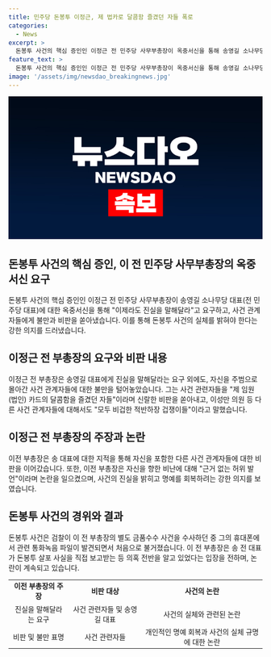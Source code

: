 ```yaml
---
title: 민주당 돈봉투 이정근, 제 법카로 달콤함 즐겼던 자들 폭로
categories:
  - News
excerpt: >
  돈봉투 사건의 핵심 증인인 이정근 전 민주당 사무부총장이 옥중서신을 통해 송영길 소나무당 대표에게 진실을 말해달라고 요구했다. 또한, 자신을 주범으로 몰아간 사건 관계자들에게 비판을 퍼부었으며, "돈봉투 사건이 이 전 부총장의 개인적인 일탈 행위"라는 발언에 대해 진실을 요구했다. 이에 대해 송영길 대표는 당시 자신의 책임을 인정하고 있지만, 이 전 부총장은 그 발언이 허위로 자신에게 낙인을 찍었다고 주장했다. 그는 또한 다른 사건 관계자들에 대해 "비겁한 겁쟁이들"이라고 비난했고, 자신을 후원한 이성만 전 의원과 다른 인물들을 폭로했다. 해당 사건은 이 전 부총장의 휴대폰에서 관련 통화녹음 파일이 발견되면서 수사가 시작되었고, 그 결과 이 전 부총장은 징역 4년2개월을 확정 받았다.
feature_text: >
  돈봉투 사건의 핵심 증인인 이정근 전 민주당 사무부총장이 옥중서신을 통해 송영길 소나무당 대표에게 진실을 말해달라고 요구했다. 또한, 자신을 주범으로 몰아간 사건 관계자들에게 비판을 퍼부었으며, "돈봉투 사건이 이 전 부총장의 개인적인 일탈 행위"라는 발언에 대해 진실을 요구했다. 이에 대해 송영길 대표는 당시 자신의 책임을 인정하고 있지만, 이 전 부총장은 그 발언이 허위로 자신에게 낙인을 찍었다고 주장했다. 그는 또한 다른 사건 관계자들에 대해 "비겁한 겁쟁이들"이라고 비난했고, 자신을 후원한 이성만 전 의원과 다른 인물들을 폭로했다. 해당 사건은 이 전 부총장의 휴대폰에서 관련 통화녹음 파일이 발견되면서 수사가 시작되었고, 그 결과 이 전 부총장은 징역 4년2개월을 확정 받았다.
image: '/assets/img/newsdao_breakingnews.jpg'
---
```


<p><img src="/assets/img/newsdao_breakingnews.jpg" alt="firstkoreanews 속보" /></p>

<h2 data-ke-size="size26">돈봉투 사건의 핵심 증인, 이 전 민주당 사무부총장의 옥중서신 요구</h2>

<p data-ke-size="size16">돈봉투 사건의 핵심 증인인 이정근 전 민주당 사무부총장이 송영길 소나무당 대표(전 민주당 대표)에 대한 옥중서신을 통해 "이제라도 진실을 말해달라"고 요구하고, 사건 관계자들에게 불만과 비판을 쏟아냈습니다. 이를 통해 돈봉투 사건의 실체를 밝혀야 한다는 강한 의지를 드러냈습니다.</p>

<h2 data-ke-size="size26">이정근 전 부총장의 요구와 비판 내용</h2>

<p data-ke-size="size16">이정근 전 부총장은 송영길 대표에게 진실을 말해달라는 요구 외에도, 자신을 주범으로 몰아간 사건 관계자들에 대한 불만을 털어놓았습니다. 그는 사건 관련자들을 "제 임원(법인) 카드의 달콤함을 즐겼던 자들"이라며 신랄한 비판을 쏟아내고, 이성만 의원 등 다른 사건 관계자들에 대해서도 "모두 비겁한 적반하장 겁쟁이들"이라고 말했습니다.</p>

<h2 data-ke-size="size26">이정근 전 부총장의 주장과 논란</h2>

<p data-ke-size="size16">이전 부총장은 송 대표에 대한 지적을 통해 자신을 포함한 다른 사건 관계자들에 대한 비판을 이어갔습니다. 또한, 이전 부총장은 자신을 향한 비난에 대해 "근거 없는 허위 발언"이라며 논란을 일으켰으며, 사건의 진실을 밝히고 명예를 회복하려는 강한 의지를 보였습니다.</p>

<h2 data-ke-size="size26">돈봉투 사건의 경위와 결과</h2>

<p data-ke-size="size16">돈봉투 사건은 검찰이 이 전 부총장의 별도 금품수수 사건을 수사하던 중 그의 휴대폰에서 관련 통화녹음 파일이 발견되면서 처음으로 불거졌습니다. 이 전 부총장은 송 전 대표가 돈봉투 살포 사실을 직접 보고받는 등 의혹 전반을 알고 있었다는 입장을 전하며, 논란이 계속되고 있습니다.</p>

<table>
  <tr>
    <td style="text-align: center; height: 17px;"><b>이전 부총장의 주장</b></td>
    <td style="text-align: center; height: 17px;"><b>비판 대상</b></td>
    <td style="text-align: center; height: 17px;"><b>사건의 논란</b></td>
  </tr>
  <tr>
    <td style="text-align: center;">진실을 말해달라는 요구</td>
    <td style="text-align: center;">사건 관련자들 및 송영길 대표</td>
    <td style="text-align: center;">사건의 실체와 관련된 논란</td>
  </tr>
  <tr>
    <td style="text-align: center;">비판 및 불만 표명</td>
    <td style="text-align: center;">사건 관련자들</td>
    <td style="text-align: center;">개인적인 명예 회복과 사건의 실체 규명에 대한 논란</td>
  </tr>
</table>

<p data-ke-size="size16"></p>

